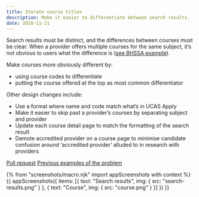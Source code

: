 ```yaml
---
title: Iterate course titles
description: Make it easier to differentiate between search results.
date: 2018-11-21
---
```


Search results must be distinct, and the differences between courses must be clear. When a provider offers multiple courses for the same subject, it’s not obvious to users what the difference is ([see BHSSA example](/find-teacher-training/live-launch/search-results.png)).

Make courses more obviously different by:

* using course codes to differentiate
* putting the course offered at the top as most common differentiator

Other design changes include:

* Use a format where name and code match what’s in UCAS Apply
* Make it easier to skip past a provider’s courses by separating subject and provider
* Update each course detail page to match the formatting of the search result
* Demote accredited provider on a course page to minimise candidate confusion around ‘accredited provider’ alluded to in research with providers

[Pull request](https://github.com/DFE-Digital/search-and-compare-ui/pull/286)
[Previous examples of the problem](/publish-teacher-training-courses/what-is-a-course)

{% from "screenshots/macro.njk" import appScreenshots with context %}
{{ appScreenshots({
  items: [{
    text: "Search results",
    img: { src: "search-results.png" }
  }, {
    text: "Course",
    img: { src: "course.png" }
  }]
}) }}
